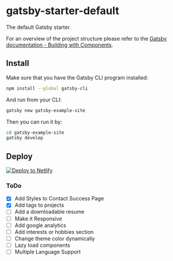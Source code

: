 # gatsby-starter-default
The default Gatsby starter.

For an overview of the project structure please refer to the [Gatsby documentation - Building with Components](https://www.gatsbyjs.org/docs/building-with-components/).

## Install

Make sure that you have the Gatsby CLI program installed:
```sh
npm install --global gatsby-cli
```

And run from your CLI:
```sh
gatsby new gatsby-example-site
```

Then you can run it by:
```sh
cd gatsby-example-site
gatsby develop
```

## Deploy

[![Deploy to Netlify](https://www.netlify.com/img/deploy/button.svg)](https://app.netlify.com/start/deploy?repository=https://github.com/gatsbyjs/gatsby-starter-default)


### ToDo

- [x] Add Styles to Contact Success Page
- [x] Add tags to projects
- [ ] Add a downloadable resume
- [ ] Make it Responsive
- [ ] Add google analytics
- [ ] Add interests or hobbies section
- [ ] Change theme color dynamically
- [ ] Lazy load components
- [ ] Multiple Language Support
